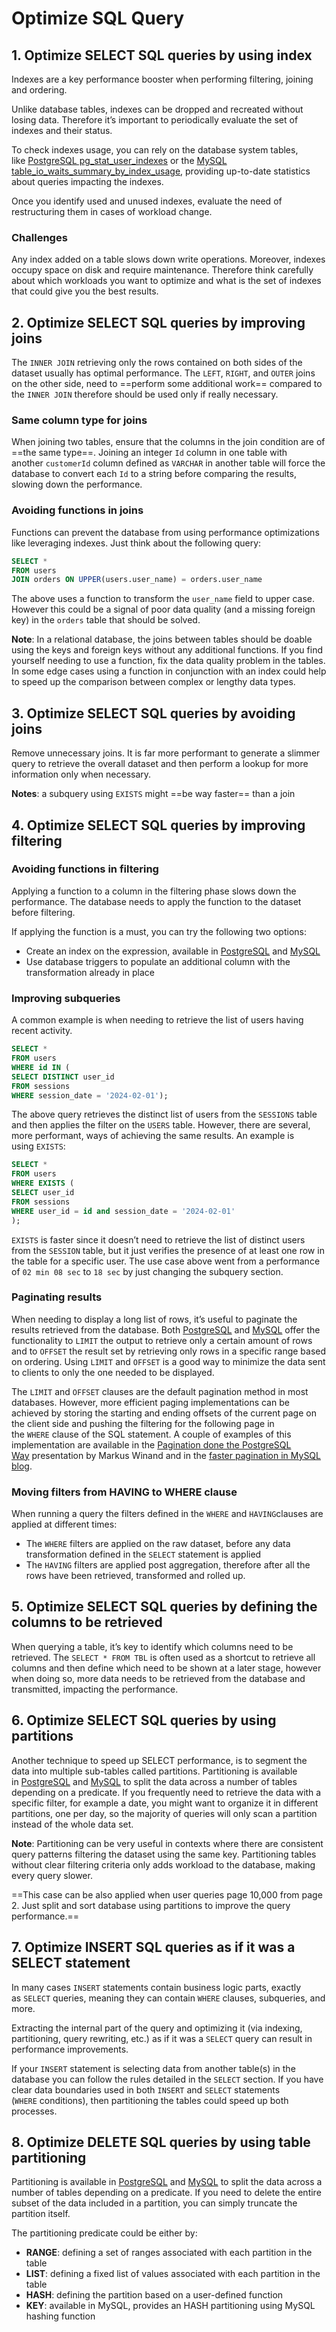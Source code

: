 # Optimize SQL Query

## 1. Optimize SELECT SQL queries by using index

Indexes are a key performance booster when performing filtering, joining and ordering.

Unlike database tables, indexes can be dropped and recreated without losing data. Therefore it’s important to periodically evaluate the set of indexes and their status.

To check indexes usage, you can rely on the database system tables, like [PostgreSQL pg_stat_user_indexes](https://www.postgresql.org/docs/current/monitoring-stats.html) or the [MySQL table_io_waits_summary_by_index_usage](https://dev.mysql.com/doc/mysql-perfschema-excerpt/8.3/en/performance-schema-table-io-waits-summary-by-index-usage-table.html), providing up-to-date statistics about queries impacting the indexes.

Once you identify used and unused indexes, evaluate the need of restructuring them in cases of workload change.

### Challenges

Any index added on a table slows down write operations. Moreover, indexes occupy space on disk and require maintenance. Therefore think carefully about which workloads you want to optimize and what is the set of indexes that could give you the best results.

## 2. Optimize SELECT SQL queries by improving joins

The `INNER JOIN` retrieving only the rows contained on both sides of the dataset usually has optimal performance. The `LEFT`, `RIGHT`, and `OUTER` joins on the other side, need to ==perform some additional work== compared to the `INNER JOIN` therefore should be used only if really necessary.

### Same column type for joins

When joining two tables, ensure that the columns in the join condition are of ==the same type==. Joining an integer `Id` column in one table with another `customerId` column defined as `VARCHAR` in another table will force the database to convert each `Id` to a string before comparing the results, slowing down the performance.

### Avoiding functions in joins

Functions can prevent the database from using performance optimizations like leveraging indexes. Just think about the following query:

```sql
SELECT *
FROM users
JOIN orders ON UPPER(users.user_name) = orders.user_name
```

The above uses a function to transform the `user_name` field to upper case. However this could be a signal of poor data quality (and a missing foreign key) in the `orders` table that should be solved.

**Note**: In a relational database, the joins between tables should be doable using the keys and foreign keys without any additional functions. If you find yourself needing to use a function, fix the data quality problem in the tables. In some edge cases using a function in conjunction with an index could help to speed up the comparison between complex or lengthy data types.

## 3. Optimize SELECT SQL queries by avoiding joins

Remove unnecessary joins. It is far more performant to generate a slimmer query to retrieve the overall dataset and then perform a lookup for more information only when necessary.

**Notes**: a subquery using `EXISTS` might ==be way faster== than a join

## 4. Optimize SELECT SQL queries by improving filtering

### Avoiding functions in filtering

Applying a function to a column in the filtering phase slows down the performance. The database needs to apply the function to the dataset before filtering.

If applying the function is a must, you can try the following two options:

- Create an index on the expression, available in [PostgreSQL](https://www.postgresql.org/docs/current/indexes-expressional.html) and [MySQL](https://dev.mysql.com/doc/refman/8.0/en/create-index.html#create-index-functional-key-parts)
- Use database triggers to populate an additional column with the transformation already in place

### Improving subqueries

A common example is when needing to retrieve the list of users having recent activity.

```sql
SELECT *
FROM users
WHERE id IN (
SELECT DISTINCT user_id
FROM sessions
WHERE session_date = '2024-02-01');
```

The above query retrieves the distinct list of users from the `SESSIONS` table and then applies the filter on the `USERS` table. However, there are several, more performant, ways of achieving the same results. An example is using `EXISTS`:

```sql
SELECT *
FROM users
WHERE EXISTS (
SELECT user_id
FROM sessions
WHERE user_id = id and session_date = '2024-02-01'
);
```

`EXISTS` is faster since it doesn’t need to retrieve the list of distinct users from the `SESSION` table, but it just verifies the presence of at least one row in the table for a specific user. The use case above went from a performance of `02 min 08 sec` to `18 sec` by just changing the subquery section.

### Paginating results

When needing to display a long list of rows, it’s useful to paginate the results retrieved from the database. Both [PostgreSQL](https://www.postgresql.org/docs/current/queries-limit.html) and [MySQL](https://dev.mysql.com/doc/refman/8.0/en/select.html) offer the functionality to `LIMIT` the output to retrieve only a certain amount of rows and to `OFFSET` the result set by retrieving only rows in a specific range based on ordering. Using `LIMIT` and `OFFSET` is a good way to minimize the data sent to clients to only the one needed to be displayed.

The `LIMIT` and `OFFSET` clauses are the default pagination method in most databases. However, more efficient paging implementations can be achieved by storing the starting and ending offsets of the current page on the client side and pushing the filtering for the following page in the `WHERE` clause of the SQL statement. A couple of examples of this implementation are available in the [Pagination done the PostgreSQL Way](https://use-the-index-luke.com/blog/2013-07/pagination-done-the-postgresql-way) presentation by Markus Winand and in the [faster pagination in MySQL blog](https://www.eversql.com/faster-pagination-in-mysql-why-order-by-with-limit-and-offset-is-slow/).

### Moving filters from HAVING to WHERE clause

When running a query the filters defined in the `WHERE` and `HAVING`clauses are applied at different times:

- The `WHERE` filters are applied on the raw dataset, before any data transformation defined in the `SELECT` statement is applied
- The `HAVING` filters are applied post aggregation, therefore after all the rows have been retrieved, transformed and rolled up.

## 5. Optimize SELECT SQL queries by defining the columns to be retrieved

When querying a table, it’s key to identify which columns need to be retrieved. The `SELECT * FROM TBL` is often used as a shortcut to retrieve all columns and then define which need to be shown at a later stage, however when doing so, more data needs to be retrieved from the database and transmitted, impacting the performance.

## 6. Optimize SELECT SQL queries by using partitions

Another technique to speed up SELECT performance, is to segment the data into multiple sub-tables called partitions. Partitioning is available in [PostgreSQL](https://www.postgresql.org/docs/current/ddl-partitioning.html) and [MySQL](https://dev.mysql.com/doc/refman/8.0/en/partitioning.html) to split the data across a number of tables depending on a predicate. If you frequently need to retrieve the data with a specific filter, for example a date, you might want to organize it in different partitions, one per day, so the majority of queries will only scan a partition instead of the whole data set.

**Note**: Partitioning can be very useful in contexts where there are consistent query patterns filtering the dataset using the same key. Partitioning tables without clear filtering criteria only adds workload to the database, making every query slower.

==This case can be also applied when user queries page 10,000 from page 2. Just split and sort database using partitions to improve the query performance.==

## 7. Optimize INSERT SQL queries as if it was a SELECT statement

In many cases `INSERT` statements contain business logic parts, exactly as `SELECT` queries, meaning they can contain `WHERE` clauses, subqueries, and more.

Extracting the internal part of the query and optimizing it (via indexing, partitioning, query rewriting, etc.) as if it was a `SELECT` query can result in performance improvements.

If your `INSERT` statement is selecting data from another table(s) in the database you can follow the rules detailed in the `SELECT` section. If you have clear data boundaries used in both `INSERT` and `SELECT` statements (`WHERE` conditions), then partitioning the tables could speed up both processes.

## 8. Optimize DELETE SQL queries by using table partitioning

Partitioning is available in [PostgreSQL](https://www.postgresql.org/docs/current/ddl-partitioning.html) and [MySQL](https://dev.mysql.com/doc/refman/8.0/en/partitioning.html) to split the data across a number of tables depending on a predicate. If you need to delete the entire subset of the data included in a partition, you can simply truncate the partition itself.

The partitioning predicate could be either by:

- **RANGE**: defining a set of ranges associated with each partition in the table
- **LIST**: defining a fixed list of values associated with each partition in the table
- **HASH**: defining the partition based on a user-defined function
- **KEY**: available in MySQL, provides an HASH partitioning using MySQL hashing function
